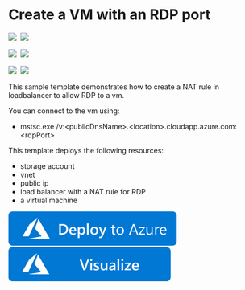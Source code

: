 # Create a VM with an RDP port

<IMG SRC="https://azurequickstartsservice.blob.core.windows.net/badges/101-vm-with-rdp-port/PublicLastTestDate.svg" />&nbsp;
<IMG SRC="https://azurequickstartsservice.blob.core.windows.net/badges/101-vm-with-rdp-port/PublicDeployment.svg" />&nbsp;

<IMG SRC="https://azurequickstartsservice.blob.core.windows.net/badges/101-vm-with-rdp-port/FairfaxLastTestDate.svg" />&nbsp;
<IMG SRC="https://azurequickstartsservice.blob.core.windows.net/badges/101-vm-with-rdp-port/FairfaxDeployment.svg" />&nbsp;

<IMG SRC="https://azurequickstartsservice.blob.core.windows.net/badges/101-vm-with-rdp-port/BestPracticeResult.svg" />&nbsp;
<IMG SRC="https://azurequickstartsservice.blob.core.windows.net/badges/101-vm-with-rdp-port/CredScanResult.svg" />&nbsp;

This sample template demonstrates how to create a NAT rule in loadbalancer to allow RDP to a vm.

You can connect to the vm using:

* mstsc.exe /v:&lt;publicDnsName&gt;.&lt;location&gt;.cloudapp.azure.com:&lt;rdpPort&gt;


This template deploys the following resources:
<ul><li>storage account</li><li>vnet</li><li>public ip</li><li>load balancer with a NAT rule for RDP</li><li>a virtual machine</li></ul>

<a href="https://portal.azure.com/#create/Microsoft.Template/uri/https%3A%2F%2Fraw.githubusercontent.com%2FAzure%2Fazure-quickstart-templates%2Fmaster%2F101-vm-with-rdp-port%2Fazuredeploy.json" target="_blank">
    <img src="https://raw.githubusercontent.com/Azure/azure-quickstart-templates/master/1-CONTRIBUTION-GUIDE/images/deploytoazure.svg?sanitize=true"/>
</a>
<a href="http://armviz.io/#/?load=https%3A%2F%2Fraw.githubusercontent.com%2FAzure%2Fazure-quickstart-templates%2Fmaster%2F101-vm-with-rdp-port%2Fazuredeploy.json" target="_blank">
    <img src="https://raw.githubusercontent.com/Azure/azure-quickstart-templates/master/1-CONTRIBUTION-GUIDE/images/visualizebutton.svg?sanitize=true"/>
</a>

